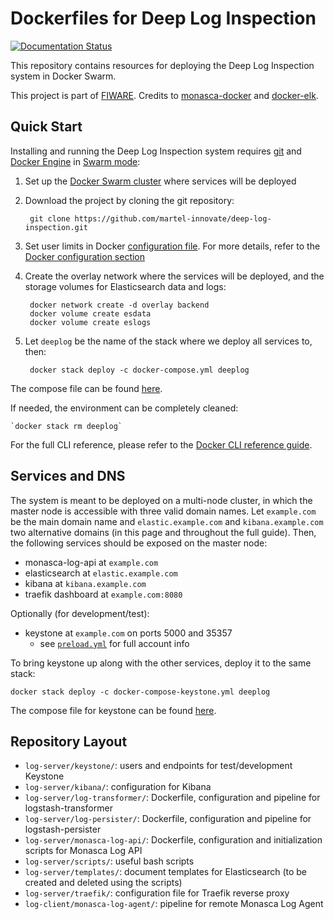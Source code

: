 Dockerfiles for Deep Log Inspection
===================================
[![Documentation Status](https://readthedocs.org/projects/deep-log-inspection/badge/?version=latest)](http://deep-log-inspection.readthedocs.io/en/latest/?badge=latest)

This repository contains resources for deploying the Deep Log Inspection system in Docker Swarm.

This project is part of [FIWARE][1]. Credits to [monasca-docker][2] and [docker-elk][3].

## Quick Start

Installing and running the Deep Log Inspection system requires [git](https://git-scm.com/book/en/v2/Getting-Started-Installing-Git) and [Docker Engine](https://www.docker.com/) in [Swarm mode](https://docs.docker.com/engine/swarm/):

1. Set up the [Docker Swarm cluster](https://docs.docker.com/get-started/part4/#create-a-cluster) where services will be deployed
2. Download the project by cloning the git repository:

        git clone https://github.com/martel-innovate/deep-log-inspection.git

3. Set user limits in Docker [configuration file](https://github.com/martel-innovate/deep-log-inspection/blob/master/log-server/config/docker.service). For more details, refer to the [Docker configuration section](install/docker.md)
4. Create the overlay network where the services will be deployed, and the storage volumes for Elasticsearch data and logs:

        docker network create -d overlay backend
        docker volume create esdata
        docker volume create eslogs

5. Let `deeplog` be the name of the stack where we deploy all services to, then:

        docker stack deploy -c docker-compose.yml deeplog

The compose file can be found [here](https://github.com/martel-innovate/deep-log-inspection/blob/master/log-server/docker-compose.yml).

If needed, the environment can be completely cleaned:

    `docker stack rm deeplog`

For the full CLI reference, please refer to the [Docker CLI reference guide](https://docs.docker.com/engine/reference/commandline/cli/).

## Services and DNS
The system is meant to be deployed on a multi-node cluster, in which the master node is accessible with three valid domain names. Let `example.com` be the main domain name and `elastic.example.com` and `kibana.example.com` two alternative domains (in this page and throughout the full guide). Then, the following services should be exposed on the master node:

* monasca-log-api at `example.com`
* elasticsearch at `elastic.example.com`
* kibana at `kibana.example.com`
* traefik dashboard at `example.com:8080`

Optionally (for development/test):

* keystone at `example.com` on ports 5000 and 35357
    * see [`preload.yml`](https://github.com/martel-innovate/deep-log-inspection/blob/master/log-server/keystone/preload.yml) for full account info

To bring keystone up along with the other services, deploy it to the same stack:

    docker stack deploy -c docker-compose-keystone.yml deeplog

The compose file for keystone can be found [here](https://github.com/martel-innovate/deep-log-inspection/blob/master/log-server/docker-compose-keystone.yml).

Repository Layout
-----------------

 * `log-server/keystone/`: users and endpoints for test/development Keystone
 * `log-server/kibana/`: configuration for Kibana
 * `log-server/log-transformer/`: Dockerfile, configuration and pipeline for logstash-transformer
 * `log-server/log-persister/`: Dockerfile, configuration and pipeline for logstash-persister
 * `log-server/monasca-log-api/`: Dockerfile, configuration and initialization scripts for Monasca Log API
 * `log-server/scripts/`: useful bash scripts
 * `log-server/templates/`: document templates for Elasticsearch (to be created and deleted using the scripts)
 * `log-server/traefik/`: configuration file for Traefik reverse proxy
 * `log-client/monasca-log-agent/`: pipeline for remote Monasca Log Agent

[1]:https://www.fiware.org/
[2]:https://github.com/monasca/monasca-docker
[3]:https://github.com/deviantony/docker-elk
